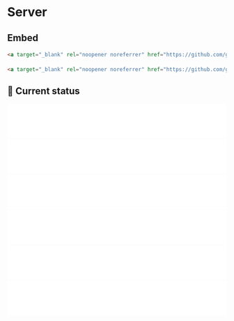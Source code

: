 # Server

## Embed

```html
<a target="_blank" rel="noopener noreferrer" href="https://github.com/gigamaster/status/blob/main/status/calepin.de-443.svg"><img src="https://github.com/gigamaster/status/raw/main/status/calepin.de-443.svg" alt="Calepin" style="max-width: 100%;"></a>

<a target="_blank" rel="noopener noreferrer" href="https://github.com/gigamaster/status/blob/main/status/xcl.freecluster.eu-443.svg"><img src="https://github.com/gigamaster/status/raw/main/status/xcl.freecluster.eu-443.svg" alt="XCL Freecluster" style="max-width: 100%;"></a>
```

## 🚥 Current status

<!-- <downtime-status> -->
![Google](/status/google.com-443.svg)
![Downtime repository](/status/github.com-lowlighter-downtime-443.svg)
![Google DNS](/status/8.8.8.8-53.svg)
![Unavailable website](/status/unavailable.website.com-443.svg)
![Calepin](/status/8.8.8.8-53.svg)
![Freecluster](/status/unavailable.website.com-443.svg)
<!-- <downtime-status/> -->
